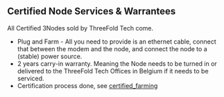 ## Certified Node Services & Warrantees

All Certified 3Nodes sold by ThreeFold Tech come.

- Plug and Farm - All you need to provide is an ethernet cable, connect that between the modem and the node, and connect the node to a (stable) power source.
- 2 years carry-in warranty. Meaning the Node needs to be turned in or delivered to the ThreeFold Tech Offices in Belgium if it needs to be serviced.
- Certification process done, see [certified_farming](certified_farming)